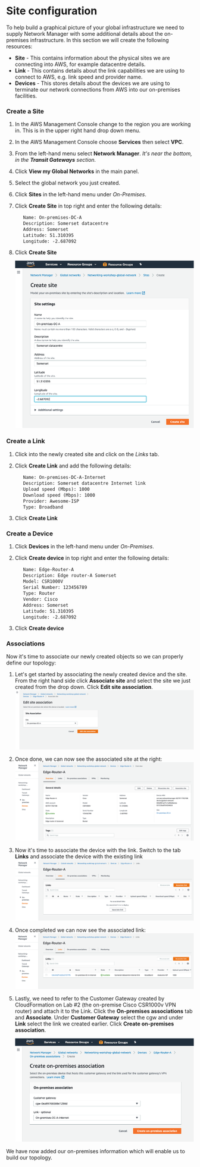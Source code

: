 # Site configuration

To help build a graphical picture of your global infrastructure we need to supply Network Manager with some additional details about the on-premises infrastructure. In this section we will create the following resources:

- **Site** - This contains information about the physical sites we are connecting into AWS, for example datacentre details.
- **Link** - This contains details about the link capabilities we are using to connect to AWS, e.g. link speed and provider name.
- **Devices** - This stores details about the devices we are using to terminate our network connections from AWS into our on-premises facilities.


### Create a Site

1. In the AWS Management Console change to the region you are working in. This is in the upper right hand drop down menu.

1. In the AWS Management Console choose **Services** then select **VPC**.

1. From the left-hand menu select **Network Manager**. _It's near the bottom, in the **Transit Gateways** section._

1. Click **View my Global Networks** in the main panel.

1. Select the global network you just created.

1. Click **Sites** in the left-hand menu under *On-Premises*.

1. Click **Create Site** in top right and enter the following details:

   ```
      Name: On-premises-DC-A
      Description: Somerset datacentre
      Address: Somerset
      Latitude: 51.310395
      Longitude: -2.687092
   ```

1. Click **Create Site**

   ![Site Setup](../images/site_setup.png)



### Create a Link

1. Click into the newly created site and click on the *Links* tab.

1. Click **Create Link** and add the following details:

   ```
      Name: On-premises-DC-A-Internet
      Description: Somerset datacentre Internet link
      Upload speed (Mbps): 1000
      Download speed (Mbps): 1000
      Provider: Awesome-ISP
      Type: Broadband
   ```
1.  Click **Create Link**




### Create a Device

1. Click **Devices** in the left-hand menu under *On-Premises*.

1. Click **Create device** in top right and enter the following details:

   ```
      Name: Edge-Router-A
      Description: Edge router-A Somerset
      Model: CSR1000V
      Serial Number: 123456789
      Type: Router
      Vendor: Cisco
      Address: Somerset
      Latitude: 51.310395
      Longitude: -2.687092
   ```
1. Click **Create device**



### Associations

Now it's time to associate our newly created objects so we can properly define our topology:

1. Let's get started by associating the newly created device and the site. From the right hand side click **Associate site** and select the site we just created from the drop down. Click **Edit site association**.
   ![Device and Site Association](../images/device_site_association.png)

1. Once done, we can now see the associated site at the right:
![Device and Site Association](../images/device_site_association_completed.png) 

1. Now it's time to associate the device with the link. Switch to the tab **Links** and associate the device with the existing link
![Device and Link Association](../images/device_link_association.png) 

1. Once completed we can now see the associated link:
![Device and Site Association](../images/device_link_association_completed.png) 

1. Lastly, we need to refer to the Customer Gateway created by CloudFormation on Lab #2 (the on-premise Cisco CSR1000v VPN router) and attach it to the Link. Click the **On-premises associations** tab and **Associate**. Under **Customer Gateway** select the cgw and under **Link** select the link we created earlier. Click **Create on-premises association**.

    ![Site Setup](../images/on-prem-association.png)


We have now added our on-premises information which will enable us to build our topology.
